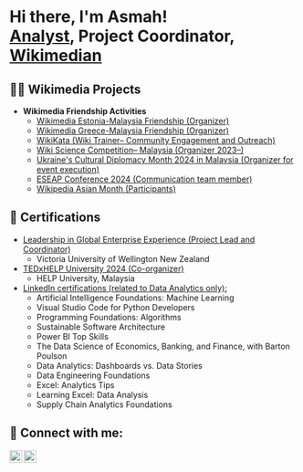 <h1>Hi there, I'm Asmah! <br/><a href="https://www.linkedin.com/in/AsmahFederico/">Analyst</a>, <a>Project Coordinator</a>, <a href="https://meta.wikimedia.org/wiki/User:Wiki_Asmah">Wikimedian</a></h1>

<h2>👨‍💻 Wikimedia Projects</h2>

- <b>Wikimedia Friendship Activities</b>
  - [Wikimedia Estonia-Malaysia Friendship (Organizer)](https://meta.wikimedia.org/wiki/Wikimedia_Estonia-Malaysia_Friendship)
  - [Wikimedia Greece-Malaysia Friendship (Organizer)](https://meta.wikimedia.org/wiki/Wikimedia_Greece-Malaysia_Friendship/Wikimedia_Greece-Malaysia_Friendship_Editing_Month_December_2024)
  - [WikiKata (Wiki Trainer– Community Engagement and Outreach)](https://meta.wikimedia.org/wiki/WikiKata)
  - [Wiki Science Competition– Malaysia (Organizer 2023–)](https://ms.wikipedia.org/wiki/Pertandingan_Wiki_Sains)
  - [Ukraine's Cultural Diplomacy Month 2024 in Malaysia (Organizer for event execution)](https://meta.wikimedia.org/wiki/Ukraine%27s_Cultural_Diplomacy_Month_2024/Malaysia)
  - [ESEAP Conference 2024 (Communication team member)](https://meta.wikimedia.org/wiki/ESEAP_Conference_2024)
  - [Wikipedia Asian Month (Participants)](https://meta.wikimedia.org/wiki/Wikipedia_Asian_Month_2023)

<h2> 📃 Certifications</h2>

- [Leadership in Global Enterprise Experience (Project Lead and Coordinator)](https://geebiz.org)
    - Victoria University of Wellington New Zealand
- [TEDxHELP University 2024 (Co-organizer)](https://www.youtube.com/results?search_query=tedxhelp+university+2024)
    - HELP University, Malaysia
- [LinkedIn certifications (related to Data Analytics only):](https://linkedin.com/in/AsmahFederico)
  - Artificial Intelligence Foundations: Machine Learning
  - Visual Studio Code for Python Developers
  - Programming Foundations: Algorithms
  - Sustainable Software Architecture
  - Power BI Top Skills
  - The Data Science of Economics, Banking, and Finance, with Barton Poulson
  - Data Analytics: Dashboards vs. Data Stories
  - Data Engineering Foundations
  - Excel: Analytics Tips
  - Learning Excel: Data Analysis
  - Supply Chain Analytics Foundations
    
<h2> 🤳 Connect with me:</h2>

[<img align="left" alt="Asmah Federico | LinkedIn" width="22px" src="https://cdn.jsdelivr.net/npm/simple-icons@v3/icons/linkedin.svg" />][linkedin]
[<img align="left" alt="Asmah Federico | Instagram" width="22px" src="https://cdn.jsdelivr.net/npm/simple-icons@v3/icons/instagram.svg" />][instagram]

[instagram]: https://www.instagram.com/asmofedero/
[linkedin]: https://linkedin.com/in/AsmahFederico

<!--
**joshmadakor1/joshmadakor1** is a ✨ _special_ ✨ repository because its `README.md` (this file) appears on your GitHub profile.

Here are some ideas to get you started:

- 🔭 I’m currently working on ...
- 🌱 I’m currently learning ...
- 👯 I’m looking to collaborate on ...
- 🤔 I’m looking for help with ...
- 💬 Ask me about ...
- 📫 How to reach me: ...
- 😄 Pronouns: ...
- ⚡ Fun fact: ...
--> 
